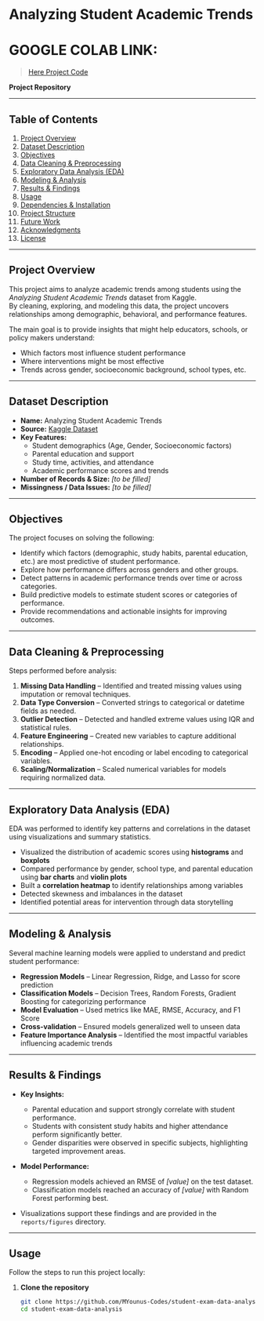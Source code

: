 # Analyzing Student Academic Trends

# GOOGLE COLAB LINK:

> [Here Project Code](https://colab.research.google.com/drive/1s3dyp-2rfx7mkJ00FJte7Gt5WQ2qo-_F?usp=sharing)

**Project Repository**

---

## Table of Contents

1. [Project Overview](#project-overview)  
2. [Dataset Description](#dataset-description)  
3. [Objectives](#objectives)  
4. [Data Cleaning & Preprocessing](#data-cleaning--preprocessing)  
5. [Exploratory Data Analysis (EDA)](#exploratory-data-analysis-eda)  
6. [Modeling & Analysis](#modeling--analysis)  
7. [Results & Findings](#results--findings)  
8. [Usage](#usage)  
9. [Dependencies & Installation](#dependencies--installation)  
10. [Project Structure](#project-structure)  
11. [Future Work](#future-work)  
12. [Acknowledgments](#acknowledgments)  
13. [License](#license)  

---

## Project Overview

This project aims to analyze academic trends among students using the *Analyzing Student Academic Trends* dataset from Kaggle.  
By cleaning, exploring, and modeling this data, the project uncovers relationships among demographic, behavioral, and performance features.  

The main goal is to provide insights that might help educators, schools, or policy makers understand:

- Which factors most influence student performance  
- Where interventions might be most effective  
- Trends across gender, socioeconomic background, school types, etc.  

---

## Dataset Description

- **Name:** Analyzing Student Academic Trends  
- **Source:** [Kaggle Dataset](https://www.kaggle.com/datasets/saadaliyaseen/analyzing-student-academic-trends)  
- **Key Features:**  
  - Student demographics (Age, Gender, Socioeconomic factors)  
  - Parental education and support  
  - Study time, activities, and attendance  
  - Academic performance scores and trends  
- **Number of Records & Size:** *[to be filled]*  
- **Missingness / Data Issues:** *[to be filled]*  

---

## Objectives

The project focuses on solving the following:

- Identify which factors (demographic, study habits, parental education, etc.) are most predictive of student performance.  
- Explore how performance differs across genders and other groups.  
- Detect patterns in academic performance trends over time or across categories.  
- Build predictive models to estimate student scores or categories of performance.  
- Provide recommendations and actionable insights for improving outcomes.  

---

## Data Cleaning & Preprocessing

Steps performed before analysis:

1. **Missing Data Handling** – Identified and treated missing values using imputation or removal techniques.  
2. **Data Type Conversion** – Converted strings to categorical or datetime fields as needed.  
3. **Outlier Detection** – Detected and handled extreme values using IQR and statistical rules.  
4. **Feature Engineering** – Created new variables to capture additional relationships.  
5. **Encoding** – Applied one-hot encoding or label encoding to categorical variables.  
6. **Scaling/Normalization** – Scaled numerical variables for models requiring normalized data.  

---

## Exploratory Data Analysis (EDA)

EDA was performed to identify key patterns and correlations in the dataset using visualizations and summary statistics.

- Visualized the distribution of academic scores using **histograms** and **boxplots**  
- Compared performance by gender, school type, and parental education using **bar charts** and **violin plots**  
- Built a **correlation heatmap** to identify relationships among variables  
- Detected skewness and imbalances in the dataset  
- Identified potential areas for intervention through data storytelling  

---

## Modeling & Analysis

Several machine learning models were applied to understand and predict student performance:

- **Regression Models** – Linear Regression, Ridge, and Lasso for score prediction  
- **Classification Models** – Decision Trees, Random Forests, Gradient Boosting for categorizing performance  
- **Model Evaluation** – Used metrics like MAE, RMSE, Accuracy, and F1 Score  
- **Cross-validation** – Ensured models generalized well to unseen data  
- **Feature Importance Analysis** – Identified the most impactful variables influencing academic trends  

---

## Results & Findings

- **Key Insights:**
  - Parental education and support strongly correlate with student performance.  
  - Students with consistent study habits and higher attendance perform significantly better.  
  - Gender disparities were observed in specific subjects, highlighting targeted improvement areas.  

- **Model Performance:**
  - Regression models achieved an RMSE of *[value]* on the test dataset.  
  - Classification models reached an accuracy of *[value]* with Random Forest performing best.  

- Visualizations support these findings and are provided in the `reports/figures` directory.

---

## Usage

Follow the steps to run this project locally:

1. **Clone the repository**
   ```bash
   git clone https://github.com/MYounus-Codes/student-exam-data-analysis.git
   cd student-exam-data-analysis


   
